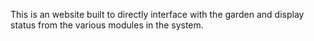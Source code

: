 This is an website built to directly interface with the garden and display status from the various modules in the system.